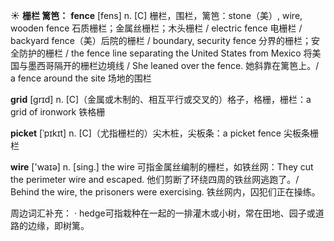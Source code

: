 ☀ <span class="category">**栅栏 篱笆：**</span>
<span class="vocabulary">**fence**</span> [fens] 
<span class="definition">n. [C] 栅栏，围栏，篱笆：</span>stone（美）, wire, wooden fence 石质栅栏；金属丝栅栏；木头栅栏 / electric fence 电栅栏 / backyard fence（美）后院的栅栏 / boundary, security fence 分界的栅栏；安全防护的栅栏 / the fence line separating the United States from Mexico 将美国与墨西哥隔开的栅栏边境线 / She leaned over the fence. 她斜靠在篱笆上。/ a fence around the site 场地的围栏

<span class="vocabulary">**grid**</span> [grɪd]
<span class="definition">n. [C]（金属或木制的、相互平行或交叉的）格子，格栅，栅栏：</span>a grid of ironwork 铁格栅           

<span class="vocabulary">**picket**</span> [ˈpɪkɪt]
<span class="definition">n. [C]（尤指栅栏的）尖木桩，尖板条：</span>a picket fence 尖板条栅栏

<span class="vocabulary">**wire**</span> ['waɪə] 
<span class="definition">n. [sing.] the wire 可指金属丝编制的栅栏，如铁丝网：</span>They cut the perimeter wire and escaped. 他们剪断了环绕四周的铁丝网逃跑了。/ Behind the wire, the prisoners were exercising. 铁丝网内，囚犯们正在操练。
     
周边词汇补充：
· hedge可指栽种在一起的一排灌木或小树，常在田地、园子或道路的边缘，即树篱。